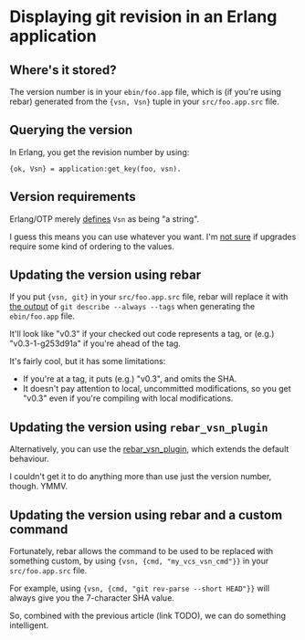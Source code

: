 # Displaying git revision in an Erlang application

## Where's it stored?

The version number is in your `ebin/foo.app` file, which is (if you're using
rebar) generated from the `{vsn, Vsn}` tuple in your `src/foo.app.src` file.

## Querying the version

In Erlang, you get the revision number by using:

    {ok, Vsn} = application:get_key(foo, vsn).

## Version requirements

Erlang/OTP merely
[defines](http://www.erlang.org/doc/design_principles/applications.html#id73727)
`Vsn` as being "a string".

I guess this means you can use whatever you want. I'm [not
sure](http://stackoverflow.com/q/20969425/8446) if upgrades require some kind
of ordering to the values.

## Updating the version using rebar

If you put `{vsn, git}` in your `src/foo.app.src` file, rebar will replace it
with [the
output](https://github.com/rebar/rebar/blob/master/src/rebar_utils.erl#L476) of
`git describe --always --tags` when generating the `ebin/foo.app` file.

It'll look like "v0.3" if your checked out code represents a tag, or (e.g.)
"v0.3-1-g253d91a" if you're ahead of the tag.

It's fairly cool, but it has some limitations:

 * If you're at a tag, it puts (e.g.) "v0.3", and omits the SHA.
 * It doesn't pay attention to local, uncommitted modifications, so you get
   "v0.3" even if you're compiling with local modifications.

## Updating the version using `rebar_vsn_plugin`

Alternatively, you can use the
[rebar_vsn_plugin](https://github.com/erlware/rebar_vsn_plugin), which extends
the default behaviour.

I couldn't get it to do anything more than use just the version number, though.
YMMV.

## Updating the version using rebar and a custom command

Fortunately, rebar allows the command to be used to be replaced with something
custom, by using `{vsn, {cmd, "my_vcs_vsn_cmd"}}` in your `src/foo.app.src` file.

For example, using `{vsn, {cmd, "git rev-parse --short HEAD"}}` will always
give you the 7-character SHA value.

So, combined with the previous article (link TODO), we can do something intelligent.

